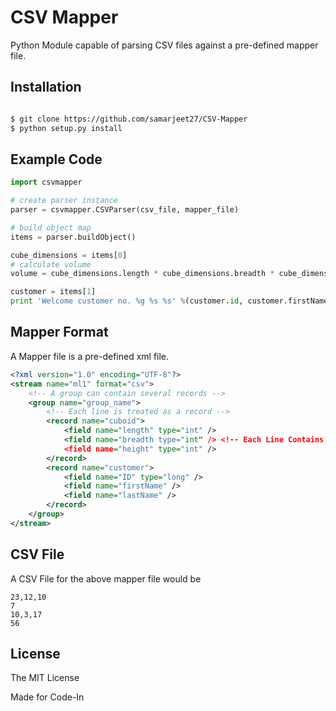 CSV Mapper
===

Python Module capable of parsing CSV files against a pre-defined mapper file.

Installation
---

```sh

$ git clone https://github.com/samarjeet27/CSV-Mapper
$ python setup.py install

```

Example Code
---
```python
import csvmapper

# create parser instance
parser = csvmapper.CSVParser(csv_file, mapper_file)

# build object map
items = parser.buildObject()

cube_dimensions = items[0]
# calculate volume
volume = cube_dimensions.length * cube_dimensions.breadth * cube_dimensions.height

customer = items[1]
print 'Welcome customer no. %g %s %s' %(customer.id, customer.firstName, customer.lastName)
```

Mapper Format
---

A Mapper file is a pre-defined xml file.

```xml
<?xml version="1.0" encoding="UTF-8"?>
<stream name="ml1" format="csv">
	<!-- A group can contain several records -->
    <group name="group_name">
    	<!-- Each line is treated as a record -->
        <record name="cuboid">
            <field name="length" type="int" />
            <field name="breadth type="int" /> <!-- Each Line Contains Comma-Seperated Fields -->
            <field name="height" type="int" />
        </record> 
        <record name="customer">
        	<field name="ID" type="long" />
        	<field name="firstName" />
        	<field name="lastName" />
        </record>
    </group>
</stream>
```

CSV File
---

A CSV File for the above mapper file would be

```csv
23,12,10
7
10,3,17
56
```

License
---
The MIT License

Made for Code-In